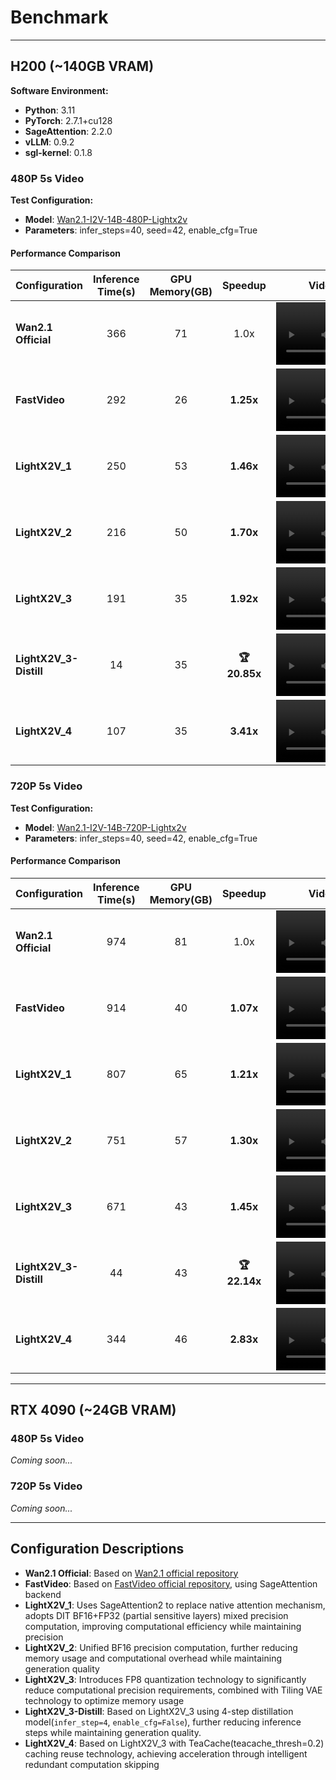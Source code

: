 # Benchmark

---

## H200 (~140GB VRAM)

**Software Environment:**
- **Python**: 3.11
- **PyTorch**: 2.7.1+cu128
- **SageAttention**: 2.2.0
- **vLLM**: 0.9.2
- **sgl-kernel**: 0.1.8

### 480P 5s Video

**Test Configuration:**
- **Model**: [Wan2.1-I2V-14B-480P-Lightx2v](https://huggingface.co/lightx2v/Wan2.1-I2V-14B-480P-Lightx2v)
- **Parameters**: infer_steps=40, seed=42, enable_cfg=True

#### Performance Comparison

| Configuration | Inference Time(s) | GPU Memory(GB) | Speedup | Video Effect |
|:-------------|:-----------------:|:--------------:|:-------:|:------------:|
| **Wan2.1 Official** | 366 | 71 | 1.0x | <video src="https://github.com/user-attachments/assets/24fb112e-c868-4484-b7f0-d9542979c2c3" width="200px"></video> |
| **FastVideo** | 292 | 26 | **1.25x** | <video src="" width="200px"></video> |
| **LightX2V_1** | 250 | 53 | **1.46x** | <video src="https://github.com/user-attachments/assets/7bffe48f-e433-430b-91dc-ac745908ba3a" width="200px"></video> |
| **LightX2V_2** | 216 | 50 | **1.70x** | <video src="https://github.com/user-attachments/assets/0a24ca47-c466-433e-8a53-96f259d19841" width="200px"></video> |
| **LightX2V_3** | 191 | 35 | **1.92x** | <video src="https://github.com/user-attachments/assets/970c73d3-1d60-444e-b64d-9bf8af9b19f1" width="200px"></video> |
| **LightX2V_3-Distill** | 14 | 35 | **🏆 20.85x** | <video src="" width="200px"></video> |
| **LightX2V_4** | 107 | 35 | **3.41x** | <video src="https://github.com/user-attachments/assets/49cd2760-4be2-432c-bf4e-01af9a1303dd" width="200px"></video> |

### 720P 5s Video

**Test Configuration:**
- **Model**: [Wan2.1-I2V-14B-720P-Lightx2v](https://huggingface.co/lightx2v/Wan2.1-I2V-14B-720P-Lightx2v)
- **Parameters**: infer_steps=40, seed=42, enable_cfg=True

#### Performance Comparison

| Configuration | Inference Time(s) | GPU Memory(GB) | Speedup | Video Effect |
|:-------------|:-----------------:|:--------------:|:-------:|:------------:|
| **Wan2.1 Official** | 974 | 81 | 1.0x | <video src="" width="200px"></video> |
| **FastVideo** | 914 | 40 | **1.07x** | <video src="" width="200px"></video> |
| **LightX2V_1** | 807 | 65 | **1.21x** | <video src="" width="200px"></video> |
| **LightX2V_2** | 751 | 57 | **1.30x** | <video src="" width="200px"></video> |
| **LightX2V_3** | 671 | 43 | **1.45x** | <video src="" width="200px"></video> |
| **LightX2V_3-Distill** | 44 | 43 | **🏆 22.14x** | <video src="" width="200px"></video> |
| **LightX2V_4** | 344 | 46 | **2.83x** | <video src="" width="200px"></video> |

---

## RTX 4090 (~24GB VRAM)

### 480P 5s Video

*Coming soon...*

### 720P 5s Video

*Coming soon...*

---

## Configuration Descriptions

- **Wan2.1 Official**: Based on [Wan2.1 official repository](https://github.com/Wan-Video/Wan2.1)
- **FastVideo**: Based on [FastVideo official repository](https://github.com/hao-ai-lab/FastVideo), using SageAttention backend
- **LightX2V_1**: Uses SageAttention2 to replace native attention mechanism, adopts DIT BF16+FP32 (partial sensitive layers) mixed precision computation, improving computational efficiency while maintaining precision
- **LightX2V_2**: Unified BF16 precision computation, further reducing memory usage and computational overhead while maintaining generation quality
- **LightX2V_3**: Introduces FP8 quantization technology to significantly reduce computational precision requirements, combined with Tiling VAE technology to optimize memory usage
- **LightX2V_3-Distill**: Based on LightX2V_3 using 4-step distillation model(`infer_step=4`, `enable_cfg=False`), further reducing inference steps while maintaining generation quality.
- **LightX2V_4**: Based on LightX2V_3 with TeaCache(teacache_thresh=0.2) caching reuse technology, achieving acceleration through intelligent redundant computation skipping
